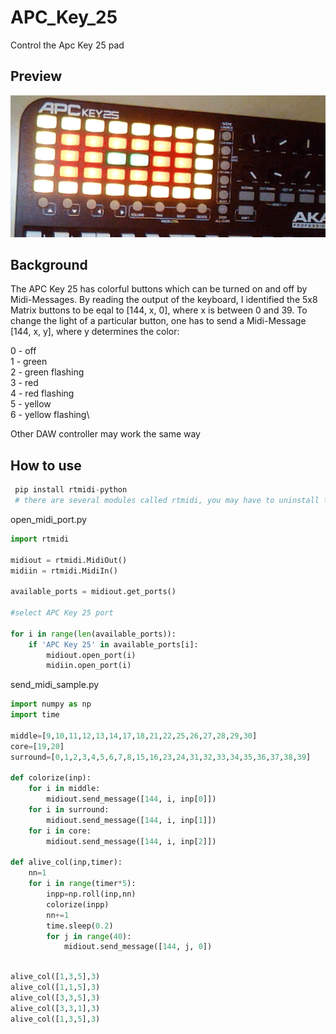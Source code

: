 # APC_Key_25
Control the Apc Key 25 pad


## Preview
![sample_gif](https://raw.githubusercontent.com/ambader/APC_Key_25/main/sample.gif)


## Background
The APC Key 25 has colorful buttons which can be turned on and off by Midi-Messages.
By reading the output of the keyboard, I identified the 5x8 Matrix buttons to be eqal to [144, x, 0], where x is between 0 and 39.
To change the light of a particular button, one has to send a Midi-Message [144, x, y], where y determines the color:

0 - off\
1 - green\
2 - green flashing\
3 - red\
4 - red flashing\
5 - yellow\
6 - yellow flashing\

Other DAW controller may work the same way

## How to use
```python
 pip install rtmidi-python
 # there are several modules called rtmidi, you may have to uninstall the other version 
```

open_midi_port.py
```python
import rtmidi

midiout = rtmidi.MidiOut()
midiin = rtmidi.MidiIn()

available_ports = midiout.get_ports()

#select APC Key 25 port

for i in range(len(available_ports)):
    if 'APC Key 25' in available_ports[i]:
        midiout.open_port(i)
        midiin.open_port(i)
```

send_midi_sample.py
```python
import numpy as np
import time

middle=[9,10,11,12,13,14,17,18,21,22,25,26,27,28,29,30]
core=[19,20]
surround=[0,1,2,3,4,5,6,7,8,15,16,23,24,31,32,33,34,35,36,37,38,39]

def colorize(inp):
    for i in middle:
        midiout.send_message([144, i, inp[0]])
    for i in surround:
        midiout.send_message([144, i, inp[1]])
    for i in core:
        midiout.send_message([144, i, inp[2]])
        
def alive_col(inp,timer):
    nn=1
    for i in range(timer*5):
        inpp=np.roll(inp,nn)
        colorize(inpp)
        nn+=1
        time.sleep(0.2)
        for j in range(40):
            midiout.send_message([144, j, 0])
    
```

```python
alive_col([1,3,5],3)
alive_col([1,1,5],3)
alive_col([3,3,5],3)
alive_col([3,3,1],3)
alive_col([1,3,5],3)
```

